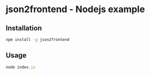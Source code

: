 # json2frontend - Nodejs example

## Installation

```bash
npm install -g json2frontend
```

## Usage

```javascript
node index.js
```

